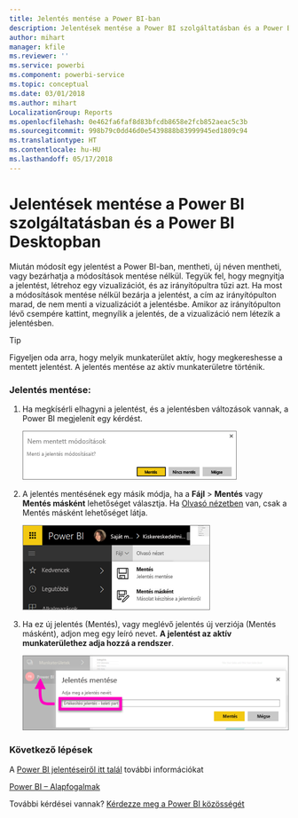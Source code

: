 ```yaml
---
title: Jelentés mentése a Power BI-ban
description: Jelentések mentése a Power BI szolgáltatásban és a Power BI Desktopban
author: mihart
manager: kfile
ms.reviewer: ''
ms.service: powerbi
ms.component: powerbi-service
ms.topic: conceptual
ms.date: 03/01/2018
ms.author: mihart
LocalizationGroup: Reports
ms.openlocfilehash: 0e462fa6faf8d83bfcdb8658e2fcb852aeac5c3b
ms.sourcegitcommit: 998b79c0dd46d0e5439888b83999945ed1809c94
ms.translationtype: HT
ms.contentlocale: hu-HU
ms.lasthandoff: 05/17/2018
---
```

# <a name="save-a-report-in-power-bi-service-and-power-bi-desktop"></a>Jelentések mentése a Power BI szolgáltatásban és a Power BI Desktopban
Miután módosít egy jelentést a Power BI-ban, mentheti, új néven mentheti, vagy bezárhatja a módosítások mentése nélkül. Tegyük fel, hogy megnyitja a jelentést, létrehoz egy vizualizációt, és az irányítópultra tűzi azt. Ha most a módosítások mentése nélkül bezárja a jelentést, a cím az irányítópulton marad, de nem menti a vizualizációt a jelentésbe. Amikor az irányítópulton lévő csempére kattint, megnyílik a jelentés, de a vizualizáció nem létezik a jelentésben.

> [!TIP]
> Figyeljen oda arra, hogy melyik munkaterület aktív, hogy megkereshesse a mentett jelentést. A jelentés mentése az aktív munkaterületre történik.
> 
> 

### <a name="to-save-a-report"></a>Jelentés mentése:
1. Ha megkísérli elhagyni a jelentést, és a jelentésben változások vannak, a Power BI megjelenít egy kérdést.
   
   ![Módosítások mentése](media/service-report-save/power-bi-unsaved.png)
2. A jelentés mentésének egy másik módja, ha a **Fájl** \> **Mentés** vagy **Mentés másként** lehetőséget választja. Ha [Olvasó nézetben](service-reading-view-and-editing-view.md) van, csak a Mentés másként lehetőséget látja. 
   
   ![Jelentés mentése](media/service-report-save/power-bi-save-new.png)
3. Ha ez új jelentés (Mentés), vagy meglévő jelentés új verziója (Mentés másként), adjon meg egy leíró nevet.  **A jelentést az aktív munkaterülethez adja hozzá a rendszer**.
   
    ![jelentés elnevezése](media/service-report-save/power-bi-save-dialog.png)

### <a name="next-steps"></a>Következő lépések
A [Power BI jelentéseiről itt talál](service-reports.md) további információkat

[Power BI – Alapfogalmak](service-basic-concepts.md)

További kérdései vannak? [Kérdezze meg a Power BI közösségét](http://community.powerbi.com/)

